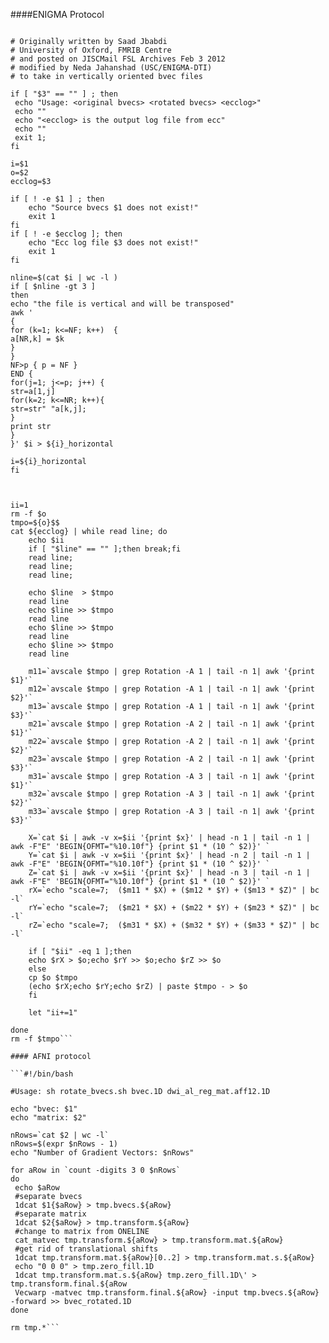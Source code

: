 ####ENIGMA Protocol

```#!/bin/sh

# Originally written by Saad Jbabdi
# University of Oxford, FMRIB Centre
# and posted on JISCMail FSL Archives Feb 3 2012
# modified by Neda Jahanshad (USC/ENIGMA-DTI)
# to take in vertically oriented bvec files

if [ "$3" == "" ] ; then 
 echo "Usage: <original bvecs> <rotated bvecs> <ecclog>"
 echo ""
 echo "<ecclog>	is the output log file from ecc"
 echo ""
 exit 1;
fi

i=$1
o=$2
ecclog=$3

if [ ! -e $1 ] ; then
	echo "Source bvecs $1 does not exist!"
	exit 1
fi
if [ ! -e $ecclog ]; then
	echo "Ecc log file $3 does not exist!"
	exit 1
fi

nline=$(cat $i | wc -l )
if [ $nline -gt 3 ]
then
echo "the file is vertical and will be transposed"
awk '
{
for (k=1; k<=NF; k++)  {
a[NR,k] = $k
}
}
NF>p { p = NF }
END {
for(j=1; j<=p; j++) {
str=a[1,j]
for(k=2; k<=NR; k++){
str=str" "a[k,j];
}
print str
}
}' $i > ${i}_horizontal

i=${i}_horizontal
fi



ii=1
rm -f $o
tmpo=${o}$$
cat ${ecclog} | while read line; do
    echo $ii
    if [ "$line" == "" ];then break;fi
    read line;
    read line;
    read line;

    echo $line  > $tmpo
    read line    
    echo $line >> $tmpo
    read line    
    echo $line >> $tmpo
    read line    
    echo $line >> $tmpo
    read line   
    
    m11=`avscale $tmpo | grep Rotation -A 1 | tail -n 1| awk '{print $1}'`
    m12=`avscale $tmpo | grep Rotation -A 1 | tail -n 1| awk '{print $2}'`
    m13=`avscale $tmpo | grep Rotation -A 1 | tail -n 1| awk '{print $3}'`
    m21=`avscale $tmpo | grep Rotation -A 2 | tail -n 1| awk '{print $1}'`
    m22=`avscale $tmpo | grep Rotation -A 2 | tail -n 1| awk '{print $2}'`
    m23=`avscale $tmpo | grep Rotation -A 2 | tail -n 1| awk '{print $3}'`
    m31=`avscale $tmpo | grep Rotation -A 3 | tail -n 1| awk '{print $1}'`
    m32=`avscale $tmpo | grep Rotation -A 3 | tail -n 1| awk '{print $2}'`
    m33=`avscale $tmpo | grep Rotation -A 3 | tail -n 1| awk '{print $3}'`

    X=`cat $i | awk -v x=$ii '{print $x}' | head -n 1 | tail -n 1 | awk -F"E" 'BEGIN{OFMT="%10.10f"} {print $1 * (10 ^ $2)}' `
    Y=`cat $i | awk -v x=$ii '{print $x}' | head -n 2 | tail -n 1 | awk -F"E" 'BEGIN{OFMT="%10.10f"} {print $1 * (10 ^ $2)}' `
    Z=`cat $i | awk -v x=$ii '{print $x}' | head -n 3 | tail -n 1 | awk -F"E" 'BEGIN{OFMT="%10.10f"} {print $1 * (10 ^ $2)}' `
    rX=`echo "scale=7;  ($m11 * $X) + ($m12 * $Y) + ($m13 * $Z)" | bc -l`
    rY=`echo "scale=7;  ($m21 * $X) + ($m22 * $Y) + ($m23 * $Z)" | bc -l`
    rZ=`echo "scale=7;  ($m31 * $X) + ($m32 * $Y) + ($m33 * $Z)" | bc -l`

    if [ "$ii" -eq 1 ];then
	echo $rX > $o;echo $rY >> $o;echo $rZ >> $o
    else
	cp $o $tmpo
	(echo $rX;echo $rY;echo $rZ) | paste $tmpo - > $o
    fi
    
    let "ii+=1"

done
rm -f $tmpo```

#### AFNI protocol

```#!/bin/bash

#Usage: sh rotate_bvecs.sh bvec.1D dwi_al_reg_mat.aff12.1D

echo "bvec: $1"
echo "matrix: $2" 

nRows=`cat $2 | wc -l`
nRows=$(expr $nRows - 1)
echo "Number of Gradient Vectors: $nRows"

for aRow in `count -digits 3 0 $nRows`
do
 echo $aRow
 #separate bvecs
 1dcat $1{$aRow} > tmp.bvecs.${aRow} 
 #separate matrix
 1dcat $2{$aRow} > tmp.transform.${aRow} 
 #change to matrix from ONELINE
 cat_matvec tmp.transform.${aRow} > tmp.transform.mat.${aRow} 
 #get rid of translational shifts
 1dcat tmp.transform.mat.${aRow}[0..2] > tmp.transform.mat.s.${aRow}
 echo "0 0 0" > tmp.zero_fill.1D
 1dcat tmp.transform.mat.s.${aRow} tmp.zero_fill.1D\' > tmp.transform.final.${aRow
 Vecwarp -matvec tmp.transform.final.${aRow} -input tmp.bvecs.${aRow} -forward >> bvec_rotated.1D
done

rm tmp.*```
